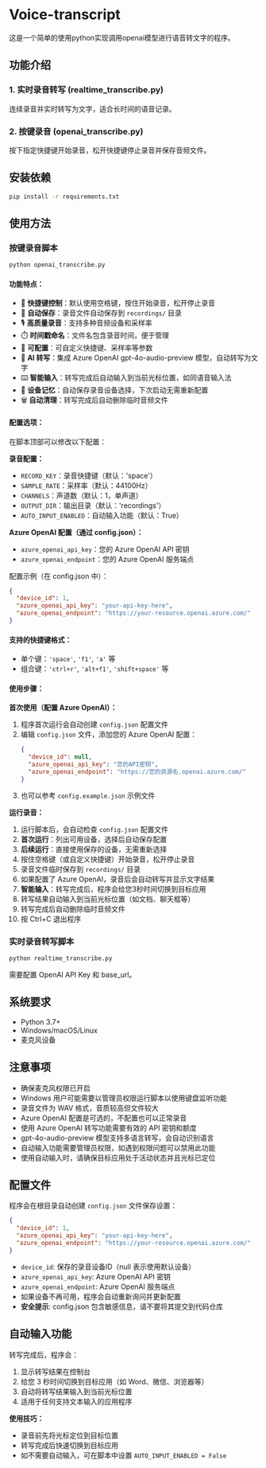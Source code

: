 # Voice-transcript

这是一个简单的使用python实现调用openai模型进行语音转文字的程序。

## 功能介绍

### 1. 实时录音转写 (realtime_transcribe.py)
连续录音并实时转写为文字，适合长时间的语音记录。

### 2. 按键录音 (openai_transcribe.py)
按下指定快捷键开始录音，松开快捷键停止录音并保存音频文件。

## 安装依赖

```bash
pip install -r requirements.txt
```

## 使用方法

### 按键录音脚本

```bash
python openai_transcribe.py
```

#### 功能特点：
- 🎯 **快捷键控制**：默认使用空格键，按住开始录音，松开停止录音
- 💾 **自动保存**：录音文件自动保存到 `recordings/` 目录
- 🎙️ **高质量录音**：支持多种音频设备和采样率
- ⏱️ **时间戳命名**：文件名包含录音时间，便于管理
- 🔧 **可配置**：可自定义快捷键、采样率等参数
- 🤖 **AI 转写**：集成 Azure OpenAI gpt-4o-audio-preview 模型，自动转写为文字
- ⌨️ **智能输入**：转写完成后自动输入到当前光标位置，如同语音输入法
- 💾 **设备记忆**：自动保存录音设备选择，下次启动无需重新配置
- 🗑️ **自动清理**：转写完成后自动删除临时音频文件

#### 配置选项：
在脚本顶部可以修改以下配置：

**录音配置：**
- `RECORD_KEY`：录音快捷键（默认：'space'）
- `SAMPLE_RATE`：采样率（默认：44100Hz）
- `CHANNELS`：声道数（默认：1，单声道）
- `OUTPUT_DIR`：输出目录（默认：'recordings'）
- `AUTO_INPUT_ENABLED`：自动输入功能（默认：True）

**Azure OpenAI 配置（通过 config.json）：**
- `azure_openai_api_key`：您的 Azure OpenAI API 密钥
- `azure_openai_endpoint`：您的 Azure OpenAI 服务端点

配置示例（在 config.json 中）：
```json
{
  "device_id": 1,
  "azure_openai_api_key": "your-api-key-here",
  "azure_openai_endpoint": "https://your-resource.openai.azure.com/"
}
```

#### 支持的快捷键格式：
- 单个键：`'space'`, `'f1'`, `'a'` 等
- 组合键：`'ctrl+r'`, `'alt+f1'`, `'shift+space'` 等

#### 使用步骤：

**首次使用（配置 Azure OpenAI）：**
1. 程序首次运行会自动创建 `config.json` 配置文件
2. 编辑 `config.json` 文件，添加您的 Azure OpenAI 配置：
   ```json
   {
     "device_id": null,
     "azure_openai_api_key": "您的API密钥",
     "azure_openai_endpoint": "https://您的资源名.openai.azure.com/"
   }
   ```
3. 也可以参考 `config.example.json` 示例文件

**运行录音：**
1. 运行脚本后，会自动检查 `config.json` 配置文件
2. **首次运行**：列出可用设备，选择后自动保存配置
3. **后续运行**：直接使用保存的设备，无需重新选择
4. 按住空格键（或自定义快捷键）开始录音，松开停止录音
5. 录音文件临时保存到 `recordings/` 目录
6. 如果配置了 Azure OpenAI，录音后会自动转写并显示文字结果
7. **智能输入**：转写完成后，程序会给您3秒时间切换到目标应用
8. 转写结果自动输入到当前光标位置（如文档、聊天框等）
9. 转写完成后自动删除临时音频文件
10. 按 Ctrl+C 退出程序

### 实时录音转写脚本

```bash
python realtime_transcribe.py
```

需要配置 OpenAI API Key 和 base_url。

## 系统要求

- Python 3.7+
- Windows/macOS/Linux
- 麦克风设备

## 注意事项

- 确保麦克风权限已开启
- Windows 用户可能需要以管理员权限运行脚本以使用键盘监听功能
- 录音文件为 WAV 格式，音质较高但文件较大
- Azure OpenAI 配置是可选的，不配置也可以正常录音
- 使用 Azure OpenAI 转写功能需要有效的 API 密钥和额度
- gpt-4o-audio-preview 模型支持多语言转写，会自动识别语言
- 自动输入功能需要管理员权限，如遇到权限问题可以禁用此功能
- 使用自动输入时，请确保目标应用处于活动状态并且光标已定位

## 配置文件

程序会在根目录自动创建 `config.json` 文件保存设置：

```json
{
  "device_id": 1,
  "azure_openai_api_key": "your-api-key-here",
  "azure_openai_endpoint": "https://your-resource.openai.azure.com/"
}
```

- `device_id`: 保存的录音设备ID（null 表示使用默认设备）
- `azure_openai_api_key`: Azure OpenAI API 密钥
- `azure_openai_endpoint`: Azure OpenAI 服务端点
- 如果设备不再可用，程序会自动重新询问并更新配置
- **安全提示**: config.json 包含敏感信息，请不要将其提交到代码仓库

## 自动输入功能

转写完成后，程序会：
1. 显示转写结果在控制台
2. 给您 3 秒时间切换到目标应用（如 Word、微信、浏览器等）
3. 自动将转写结果输入到当前光标位置
4. 适用于任何支持文本输入的应用程序

**使用技巧：**
- 录音前先将光标定位到目标位置
- 转写完成后快速切换到目标应用
- 如不需要自动输入，可在脚本中设置 `AUTO_INPUT_ENABLED = False`